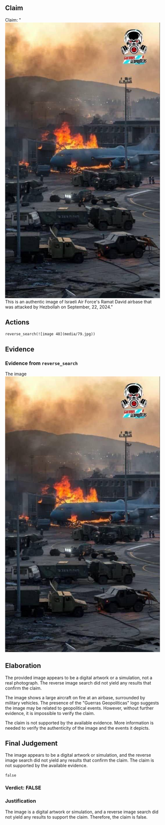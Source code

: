 ## Claim
Claim: "![image 48](media/79.jpg) This is an authentic image of Israeli Air Force's Ramat David airbase that was attacked by Hezbollah on September, 22, 2024."

## Actions
```
reverse_search(![image 48](media/79.jpg))
```

## Evidence
### Evidence from `reverse_search`
The image ![image 48](media/79.jpg)

## Elaboration
The provided image appears to be a digital artwork or a simulation, not a real photograph. The reverse image search did not yield any results that confirm the claim.

The image shows a large aircraft on fire at an airbase, surrounded by military vehicles. The presence of the "Guerras Geopolíticas" logo suggests the image may be related to geopolitical events. However, without further evidence, it is impossible to verify the claim.

The claim is not supported by the available evidence. More information is needed to verify the authenticity of the image and the events it depicts.


## Final Judgement
The image appears to be a digital artwork or simulation, and the reverse image search did not yield any results that confirm the claim. The claim is not supported by the available evidence.

`false`

### Verdict: FALSE

### Justification
The image is a digital artwork or simulation, and a reverse image search did not yield any results to support the claim. Therefore, the claim is false.

